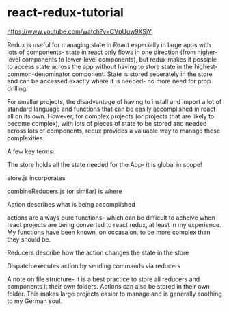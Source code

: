 # react-redux-tutorial

https://www.youtube.com/watch?v=CVpUuw9XSjY

Redux is useful for managing state in React especially in large apps with lots of components- state in react only flows in one direction (from higher-level components to lower-level components), but redux makes it possiple to access state across the app without having to store state in the highest-common-denominator component. State is stored seperately in the store and can be accessed exactly where it is needed- no more need for prop drilling!

For smaller projects, the disadvantage of having to install and import a lot of standard language and functions that can be easily accomplished in react all on its own. However, for complex projects (or projects that are likely to become complex), with lots of pieces of state to be stored and needed across lots of components, redux provides a valuable way to manage those complexities.

A few key terms:

The store holds all the state needed for the App- it is global in scope!

store.js incorporates

combineReducers.js (or similar) is where

<!-- If there is only one type of state it still makes sense to consolidate all reducers using combineReducers so that the App can be easily scaled up  -->

Action describes what is being accomplished

  <!-- * an action is a simple function that returns an object * -->

actions are always pure functions- which can be difficult to acheive when react projects are being converted to react redux, at least in my experience. My functions have been known, on occasaion, to be more complex than they should be.

Reducers describe how the action changes the state in the store

Dispatch executes action by sending commands via reducers

A note on file structure- it is a best practice to store all reducers and components it their own folders. Actions can also be stored in their own folder. This makes large projects easier to manage and is generally soothing to my German soul.
